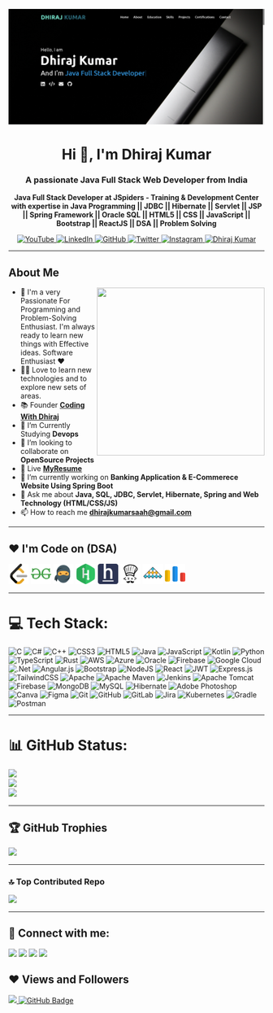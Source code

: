 <p align="left"> 
<img src="My Portfolio.png" height="" width="">
</p>
<h1 align="center">Hi 👋, I'm Dhiraj Kumar</h1>
<h3 align="center">A passionate Java Full Stack Web Developer from India</h3>
<p align="center"><b>Java Full Stack Developer at JSpiders - Training & Development Center with expertise in Java Programming || JDBC || Hibernate || Servlet || JSP || Spring Framework || Oracle SQL || HTML5 || CSS || JavaScript || Bootstrap || ReactJS || DSA || Problem Solving</b></p>
<!-- <img align="right" alt="Coding" width="400" src="https://cdn.dribbble.com/users/1162077/screenshots/3848914/programmer.gif"> -->

<p align="center">  
    <a href="https://www.youtube.com/@CodingWithDhiraj" target="_blank">
  <img src="https://img.shields.io/badge/YouTube-FF0000?style=for-the-badge&logo=youtube&logoColor=white" alt="YouTube" />
 </a> 
 <a href="https://www.linkedin.com/in/dhirajkumar02/" target="_blank">
  <img src="https://img.shields.io/badge/LinkedIn-0077B5?style=for-the-badge&logo=linkedin&logoColor=white" alt="LinkedIn"/>
 </a>
 <a href="https://github.com/Dhirajkumar02" target="_blank">
  <img src="https://img.shields.io/badge/GitHub-181717?style=for-the-badge&logo=github&logoColor=white" alt="GitHub" />
 </a>
 <a href="https://x.com/Dhiraj_kumar_02" target="_blank">
  <img src="https://img.shields.io/badge/Twitter-1DA1F2?style=for-the-badge&logo=twitter&logoColor=white" alt="Twitter" />
 </a>
 <a href="https://www.instagram.com/er.dhirajkumargupta/" target="_blank">
  <img src="https://img.shields.io/badge/Instagram-fe4164?style=for-the-badge&logo=instagram&logoColor=white" alt="Instagram" />
<!--  </a> 
    <a href="" target="blank">
  <img src="https://img.shields.io/badge/Topmate-009933?style=for-the-badge&logo=appveyor&logoColor=white" alt="Topmate" />
 </a> -->
   <a href="mailto:dhirajkumarsaah@gmail.com" target="_blank">
  <img src="https://img.shields.io/badge/Email-D14836?style=for-the-badge&logo=gmail&logoColor=white" alt="Dhiraj Kumar" />
 </a> 
</p>

---
## About Me

<a><img align="right" src="https://assets.leetcode.com/static_assets/marketing/2024.gif" width="330" height="330" /></a>
- 🥋 I'm a very Passionate For Programming and Problem-Solving Enthusiast. I'm always ready to learn new things with Effective ideas. Software Enthusiast ❤️
- 👨‍💻 Love to learn new technologies and to explore new sets of areas.
- 📚 Founder <b>[**Coding With Dhiraj**](https://www.linkedin.com/in/dhirajkumar02/)</b>
- 📘 I’m Currently Studying **Devops**
  <!-- - 📘 I’m Currently learning **𝐌𝐄𝐑𝐍 𝐒𝐭𝐚𝐜𝐤 𝐃𝐞𝐯𝐞𝐥𝐨𝐩𝐞𝐦𝐞𝐧𝐭** -->
- 👯 I’m looking to collaborate on **OpenSource Projects**
- 📔 Live [**MyResume**](https://dhirajkumar02.github.io/My-Portfolio/)
- 🔭 I’m currently working on **Banking Application & E-Commerece Website Using Spring Boot**
  <!-- - 🌱 I’m currently learning **Spring Boot and React** -->
- 💬 Ask me about **Java, SQL, JDBC, Servlet, Hibernate, Spring and Web Technology (HTML/CSS/JS)**
- 📫 How to reach me **dhirajkumarsaah@gmail.com**

---

## ❤️ I'm Code on (DSA)

<p align="left"> 
<img src="lc.png" height="40px" width="40px">
<img src="gfg.png" height="40px" width="40px">
<img src="cn.png" height="40px" width="40px">
<img src="hr.png" height="40px" width="40px">
<img src="he.png" height="40px" width="40px"> 
<img src="cc.png" height="40px" width="40px">
<img src="ib.png" height="40px" width="40px">
<img src="cf.png" height="40px" width="40px">
<!-- <img src="wk.png" height="40px" width="40px"> -->
</p> 

---

# 💻 Tech Stack:
![C](https://img.shields.io/badge/c-%2300599C.svg?style=for-the-badge&logo=c&logoColor=white) ![C#](https://img.shields.io/badge/c%23-%23239120.svg?style=for-the-badge&logo=csharp&logoColor=white) ![C++](https://img.shields.io/badge/c++-%2300599C.svg?style=for-the-badge&logo=c%2B%2B&logoColor=white) ![CSS3](https://img.shields.io/badge/css3-%231572B6.svg?style=for-the-badge&logo=css3&logoColor=white) ![HTML5](https://img.shields.io/badge/html5-%23E34F26.svg?style=for-the-badge&logo=html5&logoColor=white) ![Java](https://img.shields.io/badge/java-%23ED8B00.svg?style=for-the-badge&logo=openjdk&logoColor=white) ![JavaScript](https://img.shields.io/badge/javascript-%23323330.svg?style=for-the-badge&logo=javascript&logoColor=%23F7DF1E) ![Kotlin](https://img.shields.io/badge/kotlin-%237F52FF.svg?style=for-the-badge&logo=kotlin&logoColor=white) ![Python](https://img.shields.io/badge/python-3670A0?style=for-the-badge&logo=python&logoColor=ffdd54) ![TypeScript](https://img.shields.io/badge/typescript-%23007ACC.svg?style=for-the-badge&logo=typescript&logoColor=white) ![Rust](https://img.shields.io/badge/rust-%23000000.svg?style=for-the-badge&logo=rust&logoColor=white) ![AWS](https://img.shields.io/badge/AWS-%23FF9900.svg?style=for-the-badge&logo=amazon-aws&logoColor=white) ![Azure](https://img.shields.io/badge/azure-%230072C6.svg?style=for-the-badge&logo=microsoftazure&logoColor=white) ![Oracle](https://img.shields.io/badge/Oracle-F80000?style=for-the-badge&logo=oracle&logoColor=white) ![Firebase](https://img.shields.io/badge/firebase-%23039BE5.svg?style=for-the-badge&logo=firebase) ![Google Cloud](https://img.shields.io/badge/GoogleCloud-%234285F4.svg?style=for-the-badge&logo=google-cloud&logoColor=white) ![.Net](https://img.shields.io/badge/.NET-5C2D91?style=for-the-badge&logo=.net&logoColor=white) ![Angular.js](https://img.shields.io/badge/angular.js-%23E23237.svg?style=for-the-badge&logo=angularjs&logoColor=white) ![Bootstrap](https://img.shields.io/badge/bootstrap-%238511FA.svg?style=for-the-badge&logo=bootstrap&logoColor=white) ![NodeJS](https://img.shields.io/badge/node.js-6DA55F?style=for-the-badge&logo=node.js&logoColor=white) ![React](https://img.shields.io/badge/react-%2320232a.svg?style=for-the-badge&logo=react&logoColor=%2361DAFB) ![JWT](https://img.shields.io/badge/JWT-black?style=for-the-badge&logo=JSON%20web%20tokens) ![Express.js](https://img.shields.io/badge/express.js-%23404d59.svg?style=for-the-badge&logo=express&logoColor=%2361DAFB) ![TailwindCSS](https://img.shields.io/badge/tailwindcss-%2338B2AC.svg?style=for-the-badge&logo=tailwind-css&logoColor=white) ![Apache](https://img.shields.io/badge/apache-%23D42029.svg?style=for-the-badge&logo=apache&logoColor=white) ![Apache Maven](https://img.shields.io/badge/Apache%20Maven-C71A36?style=for-the-badge&logo=Apache%20Maven&logoColor=white) ![Jenkins](https://img.shields.io/badge/jenkins-%232C5263.svg?style=for-the-badge&logo=jenkins&logoColor=white) ![Apache Tomcat](https://img.shields.io/badge/apache%20tomcat-%23F8DC75.svg?style=for-the-badge&logo=apache-tomcat&logoColor=black) ![Firebase](https://img.shields.io/badge/firebase-a08021?style=for-the-badge&logo=firebase&logoColor=ffcd34) ![MongoDB](https://img.shields.io/badge/MongoDB-%234ea94b.svg?style=for-the-badge&logo=mongodb&logoColor=white) ![MySQL](https://img.shields.io/badge/mysql-4479A1.svg?style=for-the-badge&logo=mysql&logoColor=white) ![Hibernate](https://img.shields.io/badge/Hibernate-59666C?style=for-the-badge&logo=Hibernate&logoColor=white) ![Adobe Photoshop](https://img.shields.io/badge/adobe%20photoshop-%2331A8FF.svg?style=for-the-badge&logo=adobe%20photoshop&logoColor=white) ![Canva](https://img.shields.io/badge/Canva-%2300C4CC.svg?style=for-the-badge&logo=Canva&logoColor=white) ![Figma](https://img.shields.io/badge/figma-%23F24E1E.svg?style=for-the-badge&logo=figma&logoColor=white) ![Git](https://img.shields.io/badge/git-%23F05033.svg?style=for-the-badge&logo=git&logoColor=white) ![GitHub](https://img.shields.io/badge/github-%23121011.svg?style=for-the-badge&logo=github&logoColor=white) ![GitLab](https://img.shields.io/badge/gitlab-%23181717.svg?style=for-the-badge&logo=gitlab&logoColor=white) ![Jira](https://img.shields.io/badge/jira-%230A0FFF.svg?style=for-the-badge&logo=jira&logoColor=white) ![Kubernetes](https://img.shields.io/badge/kubernetes-%23326ce5.svg?style=for-the-badge&logo=kubernetes&logoColor=white) ![Gradle](https://img.shields.io/badge/Gradle-02303A.svg?style=for-the-badge&logo=Gradle&logoColor=white) ![Postman](https://img.shields.io/badge/Postman-FF6C37?style=for-the-badge&logo=postman&logoColor=white)

---

# 📊 GitHub Status:
![](https://github-readme-stats.vercel.app/api?username=Dhirajkumar02&theme=dark&hide_border=false&include_all_commits=false&count_private=false)<br/>
![](https://nirzak-streak-stats.vercel.app/?user=Dhirajkumar02&theme=dark&hide_border=false)<br/>
![](https://github-readme-stats.vercel.app/api/top-langs/?username=Dhirajkumar02&theme=dark&hide_border=false&include_all_commits=false&count_private=false&layout=compact)

---

## 🏆 GitHub Trophies
![](https://github-profile-trophy.vercel.app/?username=Dhirajkumar02&theme=radical&no-frame=false&no-bg=true&margin-w=4)

---

### 🔝 Top Contributed Repo
![](https://github-contributor-stats.vercel.app/api?username=Dhirajkumar02&limit=5&theme=dark&combine_all_yearly_contributions=true)

---
## 📧 Connect with me:
<p align="left">
<a href = "https://www.linkedin.com/in/dhirajkumar02/" target="_main"><img src="https://img.icons8.com/fluent/48/000000/linkedin.png"/></a>
<a href = "https://x.com/Dhiraj_kumar_02"><img src="https://img.icons8.com/fluent/48/000000/twitter.png"/></a>
<a href = "https://www.instagram.com/er.dhirajkumargupta/"><img src="https://img.icons8.com/fluent/48/000000/instagram-new.png"/></a>
<a href = "https://www.youtube.com/@CodingWithDhiraj"><img src="https://img.icons8.com/color/48/000000/youtube-play.png"/></a>
</p>

## ❤ Views and Followers
<a href="https://github.com/Meghna-DAS/github-profile-views-counter">
    <img src="https://komarev.com/ghpvc/?username=Dhirajkumar02">
</a>
<a href="https://github.com/Dhirajkumar02?tab=followers"><img src="https://img.shields.io/github/followers/Dhirajkuma02?label=Followers&style=social" alt="GitHub Badge"></a>
